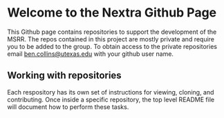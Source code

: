 # Welcome to the Nextra Github Page
This Github page contains repositories to support the development of the MSRR.  The repos contained in
this project are mostly private and require you to be added to the group.  To obtain access to the private 
repositories email ben.collins@utexas.edu with your github user name.

## Working with repositories
Each respository has its own set of instructions for viewing, cloning, and contributing.  Once inside a specific 
repository, the top level README file will document how to perform these tasks.
